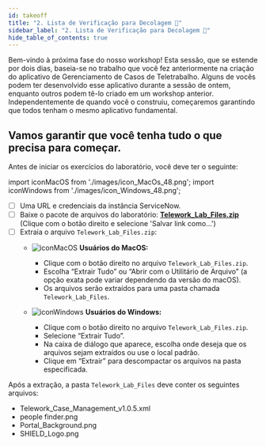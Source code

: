 ```yaml
---
id: takeoff
title: "2. Lista de Verificação para Decolagem 🚀"
sidebar_label: "2. Lista de Verificação para Decolagem 🚀"
hide_table_of_contents: true
---
```

Bem-vindo à próxima fase do nosso workshop! Esta sessão, que se estende por dois dias, baseia-se no trabalho que você fez anteriormente na criação do aplicativo de Gerenciamento de Casos de Teletrabalho. Alguns de vocês podem ter desenvolvido esse aplicativo durante a sessão de ontem, enquanto outros podem tê-lo criado em um workshop anterior. Independentemente de quando você o construiu, começaremos garantindo que todos tenham o mesmo aplicativo fundamental.

## Vamos garantir que você tenha tudo o que precisa para começar.

Antes de iniciar os exercícios do laboratório, você deve ter o seguinte:

import iconMacOS  from './images/icon_MacOs_48.png';
import iconWindows from './images/icon_Windows_48.png';

- [ ] Uma URL e credenciais da instância ServiceNow.
- [ ] Baixe o pacote de arquivos do laboratório: **[Telework_Lab_Files.zip](../downloads/Telework_Lab_Files.zip)** (Clique com o botão direito e selecione 'Salvar link como...')
- [ ] Extraia o arquivo `Telework_Lab_Files.zip`:
    - <img src={iconMacOS} className='inline-icon' alt="iconMacOS" /> <strong>Usuários do MacOS:</strong>

       - Clique com o botão direito no arquivo `Telework_Lab_Files.zip`.
       - Escolha “Extrair Tudo” ou “Abrir com o Utilitário de Arquivo” (a opção exata pode variar dependendo da versão do macOS).
       - Os arquivos serão extraídos para uma pasta chamada `Telework_Lab_Files`.

    - <img src={iconWindows} className='inline-icon'  alt="iconWindows" /> <strong>Usuários do Windows:</strong>

        - Clique com o botão direito no arquivo `Telework_Lab_Files.zip`.
        - Selecione “Extrair Tudo”.
        - Na caixa de diálogo que aparece, escolha onde deseja que os arquivos sejam extraídos ou use o local padrão.
        - Clique em “Extrair” para descompactar os arquivos na pasta especificada.

Após a extração, a pasta `Telework_Lab_Files` deve conter os seguintes arquivos: 
- Telework_Case_Management_v1.0.5.xml
- people finder.png
- Portal_Background.png
- SHIELD_Logo.png

